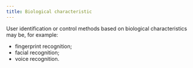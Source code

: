 ```yaml
---
title: Biological characteristic
---
```


User identification or control methods based on biological characteristics may be, for example:

- fingerprint recognition;
- facial recognition;
- voice recognition.
